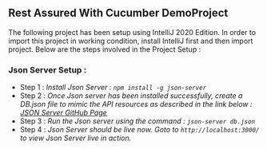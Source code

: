 ## Rest Assured With Cucumber DemoProject
The following project has been setup using IntelliJ 2020 Edition. In order to import this project in working condition, install IntelliJ first and then import project. Below are the steps involved in the Project Setup  :

### Json Server Setup : 
- Step 1 : *Install Json Server : ```npm install -g json-server```*
- Step 2 : *Once Json server has been installed successfully, create a DB.json file to mimic the API resources as described in the link below :
[*JSON Server GitHub Page*](https://github.com/typicode/json-server)*
- Step 3 : *Run the Json server using the command  : ```json-server db.json```*
- Step 4 : *Json Server should be live now. Goto to ```http://localhost:3000/``` to view Json Server live in action.*